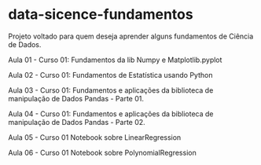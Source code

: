 # data-sicence-fundamentos

Projeto voltado para quem deseja aprender alguns fundamentos de Ciência de Dados.

Aula 01 - Curso 01:
Fundamentos da lib Numpy e Matplotlib.pyplot

Aula 02 - Curso 01:
Fundamentos de Estatística usando Python

Aula 03 - Curso 01:
Fundamentos e aplicações da biblioteca de manipulação de Dados Pandas - Parte 01.

Aula 04 - Curso 01:
Fundamentos e aplicações da biblioteca de manipulação de Dados Pandas - Parte 02.

Aula 05 - Curso 01
Notebook sobre LinearRegression

Aula 06 - Curso 01
Notebook sobre PolynomialRegression
